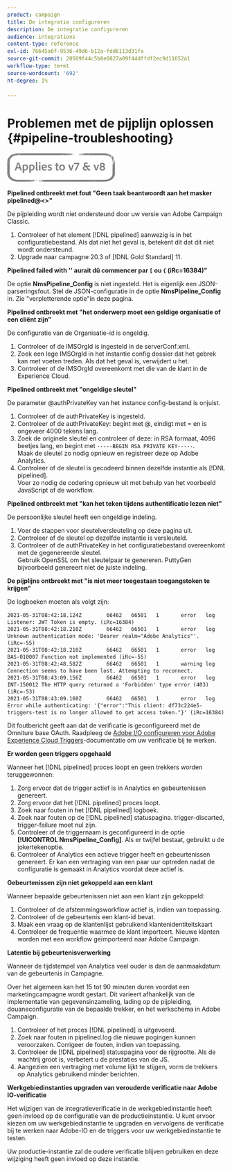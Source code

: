 ```yaml
---
product: campaign
title: De integratie configureren
description: De integratie configureren
audience: integrations
content-type: reference
exl-id: 76645a6f-9536-49d6-b12a-fdd6113d31fa
source-git-commit: 20509f44c5b8e0827a09f44dffdf2ec9d11652a1
workflow-type: tm+mt
source-wordcount: '692'
ht-degree: 1%

---
```


# Problemen met de pijplijn oplossen {#pipeline-troubleshooting}

![](../../assets/common.svg)

**Pipelined ontbreekt met fout &quot;Geen taak beantwoordt aan het masker pipelined@&lt;>&quot;**

De pijpleiding wordt niet ondersteund door uw versie van Adobe Campaign Classic.

1. Controleer of het element [!DNL pipelined] aanwezig is in het configuratiebestand. Als dat niet het geval is, betekent dit dat dit niet wordt ondersteund.
1. Upgrade naar campagne 20.3 of [!DNL Gold Standard] 11.

**Pipelined failed with &#39;&#39; aurait dû commencer par  `[` ou  `{` (iRc=16384)&quot;**

De optie **NmsPipeline_Config** is niet ingesteld. Het is eigenlijk een JSON-parseringsfout.
Stel de JSON-configuratie in de optie **NmsPipeline_Config** in. Zie &quot;verpletterende optie&quot;in deze pagina.

**Pipelined ontbreekt met &quot;het onderwerp moet een geldige organisatie of een cliënt zijn&quot;**

De configuratie van de Organisatie-id is ongeldig.

1. Controleer of de IMSOrgId is ingesteld in de serverConf.xml.
1. Zoek een lege IMSOrgId in het instantie config dossier dat het gebrek kan met voeten treden. Als dat het geval is, verwijdert u het.
1. Controleer of de IMSOrgId overeenkomt met die van de klant in de Experience Cloud.

**Pipelined ontbreekt met &quot;ongeldige sleutel&quot;**

De parameter @authPrivateKey van het instance config-bestand is onjuist.

1. Controleer of de authPrivateKey is ingesteld.
1. Controleer of de authPrivateKey: begint met @, eindigt met = en is ongeveer 4000 tekens lang.
1. Zoek de originele sleutel en controleer of deze: in RSA formaat, 4096 beetjes lang, en begint met `-----BEGIN RSA PRIVATE KEY-----`.
   <br> Maak de sleutel zo nodig opnieuw en registreer deze op Adobe Analytics.
1. Controleer of de sleutel is gecodeerd binnen dezelfde instantie als [!DNL pipelined]. <br>Voer zo nodig de codering opnieuw uit met behulp van het voorbeeld JavaScript of de workflow.

**Pipelined ontbreekt met &quot;kan het teken tijdens authentificatie lezen niet&quot;**

De persoonlijke sleutel heeft een ongeldige indeling.

1. Voer de stappen voor sleutelversleuteling op deze pagina uit.
1. Controleer of de sleutel op dezelfde instantie is versleuteld.
1. Controleer of de authPrivateKey in het configuratiebestand overeenkomt met de gegenereerde sleutel. <br>Gebruik OpenSSL om het sleutelpaar te genereren. PuttyGen bijvoorbeeld genereert niet de juiste indeling.

**De pijplijns ontbreekt met &quot;is niet meer toegestaan toegangstoken te krijgen&quot;**

De logboeken moeten als volgt zijn:

```
2021-05-31T08:42:18.124Z        66462   66501   1       error   log     Listener: JWT Token is empty. (iRc=16384)
2021-05-31T08:42:18.210Z        66462   66501   1       error   log     Unknown authentication mode: 'Bearer realm="Adobe Analytics"'. (iRc=-55)
2021-05-31T08:42:18.210Z        66462   66501   1       error   log     BAS-010007 Function not implemented (iRc=-55)
2021-05-31T08:42:48.582Z        66462   66501   1       warning log     Connection seems to have been lost. Attempting to reconnect.
2021-05-31T08:43:09.156Z        66462   66501   1       error   log     INT-150012 The HTTP query returned a 'Forbidden' type error (403) (iRc=-53)
2021-05-31T08:43:09.160Z        66462   66501   1       error   log     Error while authenticating: '{"error":"This client: df73c224e5-triggers-test is no longer allowed to get access token."}' (iRc=16384)
```

Dit foutbericht geeft aan dat de verificatie is geconfigureerd met de Omniture base OAuth. Raadpleeg de [Adobe I/O configureren voor Adobe Experience Cloud Triggers](../../integrations/using/configuring-adobe-io.md)-documentatie om uw verificatie bij te werken.

**Er worden geen triggers opgehaald**

Wanneer het [!DNL pipelined] proces loopt en geen trekkers worden teruggewonnen:

1. Zorg ervoor dat de trigger actief is in Analytics en gebeurtenissen genereert.
1. Zorg ervoor dat het [!DNL pipelined] proces loopt.
1. Zoek naar fouten in het [!DNL pipelined] logboek.
1. Zoek naar fouten op de [!DNL pipelined] statuspagina. trigger-discarted, trigger-failure moet nul zijn.
1. Controleer of de triggernaam is geconfigureerd in de optie **[!UICONTROL NmsPipeline_Config]**. Als er twijfel bestaat, gebruikt u de jokertekenoptie.
1. Controleer of Analytics een actieve trigger heeft en gebeurtenissen genereert. Er kan een vertraging van een paar uur optreden nadat de configuratie is gemaakt in Analytics voordat deze actief is.

**Gebeurtenissen zijn niet gekoppeld aan een klant**

Wanneer bepaalde gebeurtenissen niet aan een klant zijn gekoppeld:

1. Controleer of de afstemmingsworkflow actief is, indien van toepassing.
1. Controleer of de gebeurtenis een klant-id bevat.
1. Maak een vraag op de klantenlijst gebruikend klantenidentiteitskaart
1. Controleer de frequentie waarmee de klant importeert. Nieuwe klanten worden met een workflow geïmporteerd naar Adobe Campaign.

**Latentie bij gebeurtenisverwerking**

Wanneer de tijdstempel van Analytics veel ouder is dan de aanmaakdatum van de gebeurtenis in Campagne.

Over het algemeen kan het 15 tot 90 minuten duren voordat een marketingcampagne wordt gestart. Dit varieert afhankelijk van de implementatie van gegevensinzameling, lading op de pijpleiding, douaneconfiguratie van de bepaalde trekker, en het werkschema in Adobe Campaign.

1. Controleer of het proces [!DNL pipelined] is uitgevoerd.
1. Zoek naar fouten in pipelined.log die nieuwe pogingen kunnen veroorzaken. Corrigeer de fouten, indien van toepassing.
1. Controleer de [!DNL pipelined] statuspagina voor de rijgrootte. Als de wachtrij groot is, verbetert u de prestaties van de JS.
1. Aangezien een vertraging met volume lijkt te stijgen, vorm de trekkers op Analytics gebruikend minder berichten.

**Werkgebiedinstanties upgraden van verouderde verificatie naar Adobe IO-verificatie**

Het wijzigen van de integratieverificatie in de werkgebiedinstantie heeft geen invloed op de configuratie van de productieinstantie. U kunt ervoor kiezen om uw werkgebiedinstantie te upgraden en vervolgens de verificatie bij te werken naar Adobe-IO en de triggers voor uw werkgebiedinstantie te testen.

Uw productie-instantie zal de oudere verificatie blijven gebruiken en deze wijziging heeft geen invloed op deze instantie.
